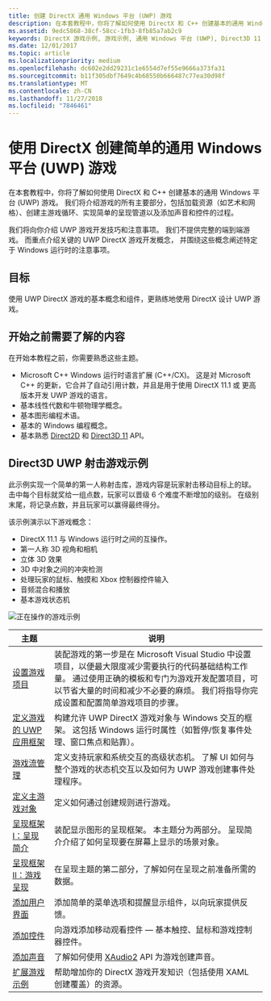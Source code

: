 ```yaml
---
title: 创建 DirectX 通用 Windows 平台 (UWP) 游戏
description: 在本套教程中，你将了解如何使用 DirectX 和 C++ 创建基本的通用 Windows 平台 (UWP) 游戏。
ms.assetid: 9edc5868-38cf-58cc-1fb3-8fb85a7ab2c9
keywords: DirectX 游戏示例, 游戏示例, 通用 Windows 平台 (UWP), Direct3D 11 游戏
ms.date: 12/01/2017
ms.topic: article
ms.localizationpriority: medium
ms.openlocfilehash: dc602e2dd29231c1e6554d7ef55e9666a373fa31
ms.sourcegitcommit: b11f305dbf7649c4b68550b666487c77ea30d98f
ms.translationtype: MT
ms.contentlocale: zh-CN
ms.lasthandoff: 11/27/2018
ms.locfileid: "7846461"
---
```

# <a name="create-a-simple-universal-windows-platform-uwp-game-with-directx"></a>使用 DirectX 创建简单的通用 Windows 平台 (UWP) 游戏

在本套教程中，你将了解如何使用 DirectX 和 C++ 创建基本的通用 Windows 平台 (UWP) 游戏。 我们将介绍游戏的所有主要部分，包括加载资源（如艺术和网格）、创建主游戏循环、实现简单的呈现管道以及添加声音和控件的过程。

我们将向你介绍 UWP 游戏开发技巧和注意事项。 我们不提供完整的端到端游戏。 而重点介绍关键的 UWP DirectX 游戏开发概念， 并围绕这些概念阐述特定于 Windows 运行时的注意事项。

## <a name="objective"></a>目标

使用 UWP DirectX 游戏的基本概念和组件，更熟练地使用 DirectX 设计 UWP 游戏。

## <a name="what-you-need-to-know-before-starting"></a>开始之前需要了解的内容


在开始本教程之前，你需要熟悉这些主题。

-   Microsoft C++ Windows 运行时语言扩展 (C++/CX)。 这是对 Microsoft C++ 的更新，它合并了自动引用计数，并且是用于使用 DirectX 11.1 或 更高版本开发 UWP 游戏的语言。
-   基本线性代数和牛顿物理学概念。
-   基本图形编程术语。
-   基本的 Windows 编程概念。
-   基本熟悉 [Direct2D](https://msdn.microsoft.com/library/windows/apps/dd370990.aspx) 和 [Direct3D 11](https://msdn.microsoft.com/library/windows/desktop/hh404569) API。

##  <a name="direct3d-uwp-shooting-game-sample"></a>Direct3D UWP 射击游戏示例


此示例实现一个简单的第一人称射击库，游戏内容是玩家射击移动目标上的球。 击中每个目标就奖给一组点数，玩家可以晋级 6 个难度不断增加的级别。 在级别末尾，将记录点数，并且玩家可以赢得最终得分。

该示例演示以下游戏概念：

-   DirectX 11.1 与 Windows 运行时之间的互操作。
-   第一人称 3D 视角和相机
-   立体 3D 效果
-   3D 中对象之间的冲突检测
-   处理玩家的鼠标、触摸和 Xbox 控制器控件输入
-   音频混合和播放
-   基本游戏状态机

![正在操作的游戏示例](images/simple-dx-game-overview.png)

| 主题 | 说明 |
|-------|-------------|
|[设置游戏项目](tutorial--setting-up-the-games-infrastructure.md) | 装配游戏的第一步是在 Microsoft Visual Studio 中设置项目，以便最大限度减少需要执行的代码基础结构工作量。 通过使用正确的模板和专门为游戏开发配置项目，可以节省大量的时间和减少不必要的麻烦。 我们将指导你完成设置和配置简单游戏项目的步骤。 |
| [定义游戏的 UWP 应用框架](tutorial--building-the-games-uwp-app-framework.md) | 构建允许 UWP DirectX 游戏对象与 Windows 交互的框架。 这包括 Windows 运行时属性（如暂停/恢复事件处理、窗口焦点和贴靠）。  |
| [游戏流管理](tutorial-game-flow-management.md) | 定义支持玩家和系统交互的高级状态机。 了解 UI 如何与整个游戏的状态机交互以及如何为 UWP 游戏创建事件处理程序。 |
| [定义主游戏对象](tutorial--defining-the-main-game-loop.md) | 定义如何通过创建规则进行游戏。 |
| [呈现框架 I：呈现简介](tutorial--assembling-the-rendering-pipeline.md) | 装配显示图形的呈现框架。 本主题分为两部分。 呈现简介介绍了如何呈现要在屏幕上显示的场景对象。 |
| [呈现框架 II：游戏呈现](tutorial-game-rendering.md) | 在呈现主题的第二部分，了解如何在呈现之前准备所需的数据。 |
| [添加用户界面](tutorial--adding-a-user-interface.md) | 添加简单的菜单选项和提醒显示组件，以向玩家提供反馈。 |
| [添加控件](tutorial--adding-controls.md) | 向游戏添加移动观看控件 &mdash; 基本触控、鼠标和游戏控制器控件。 |
| [添加声音](tutorial--adding-sound.md) | 了解如何使用 [XAudio2](https://msdn.microsoft.com/library/windows/desktop/ee415813) API 为游戏创建声音。 |
| [扩展游戏示例](tutorial-resources.md) | 帮助增加你的 DirectX 游戏开发知识（包括使用 XAML 创建覆盖）的资源。 |